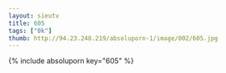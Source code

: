 ```yaml
--- 
layout: sieutv
title: 605
tags: ["0k"]
thumb: http://94.23.248.219/absoluporn-1/image/002/605.jpg
---
```

{% include absoluporn key="605" %} 
